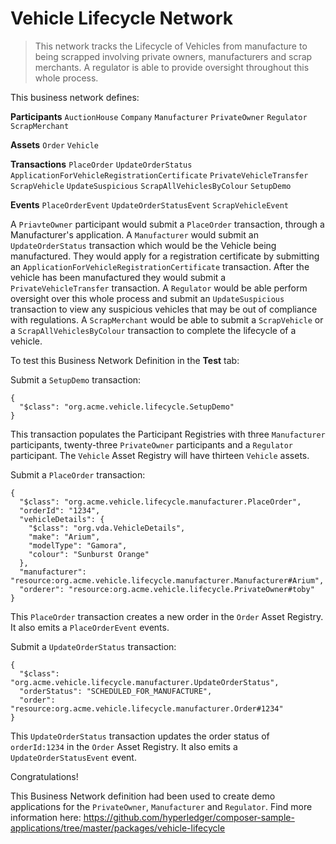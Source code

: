 # Vehicle Lifecycle Network

> This network tracks the Lifecycle of Vehicles from manufacture to being scrapped involving private owners, manufacturers and scrap merchants. A regulator is able to provide oversight throughout this whole process.

This business network defines:

**Participants**
`AuctionHouse` `Company` `Manufacturer` `PrivateOwner` `Regulator` `ScrapMerchant`

**Assets**
`Order` `Vehicle`

**Transactions**
`PlaceOrder` `UpdateOrderStatus` `ApplicationForVehicleRegistrationCertificate` `PrivateVehicleTransfer` `ScrapVehicle` `UpdateSuspicious` `ScrapAllVehiclesByColour` `SetupDemo`

**Events**
`PlaceOrderEvent` `UpdateOrderStatusEvent` `ScrapVehicleEvent`

A `PriavteOwner` participant would submit a `PlaceOrder` transaction, through a Manufacturer's application. A `Manufacturer` would submit an `UpdateOrderStatus` transaction which would be the Vehicle being manufactured. They would apply for a registration certificate by submitting an `ApplicationForVehicleRegistrationCertificate` transaction. After the vehicle has been manufactured they would submit a `PrivateVehicleTransfer` transaction. A `Regulator` would be able perform oversight over this whole process and submit an `UpdateSuspicious` transaction to view any suspicious vehicles that may be out of compliance with regulations. A `ScrapMerchant` would be able to submit a `ScrapVehicle` or a `ScrapAllVehiclesByColour` transaction to complete the lifecycle of a vehicle.

To test this Business Network Definition in the **Test** tab:

Submit a `SetupDemo` transaction:

```
{
  "$class": "org.acme.vehicle.lifecycle.SetupDemo"
}
```

This transaction populates the Participant Registries with three `Manufacturer` participants, twenty-three `PrivateOwner` participants and a `Regulator` participant. The `Vehicle` Asset Registry will have thirteen `Vehicle` assets.

Submit a `PlaceOrder` transaction:

```
{
  "$class": "org.acme.vehicle.lifecycle.manufacturer.PlaceOrder",
  "orderId": "1234",
  "vehicleDetails": {
    "$class": "org.vda.VehicleDetails",
    "make": "Arium",
    "modelType": "Gamora",
    "colour": "Sunburst Orange"
  },
  "manufacturer": "resource:org.acme.vehicle.lifecycle.manufacturer.Manufacturer#Arium",
  "orderer": "resource:org.acme.vehicle.lifecycle.PrivateOwner#toby"
}
```

This `PlaceOrder` transaction creates a new order in the `Order` Asset Registry. It also emits a `PlaceOrderEvent` events.

Submit a `UpdateOrderStatus` transaction:

```
{
  "$class": "org.acme.vehicle.lifecycle.manufacturer.UpdateOrderStatus",
  "orderStatus": "SCHEDULED_FOR_MANUFACTURE",
  "order": "resource:org.acme.vehicle.lifecycle.manufacturer.Order#1234"
}
```

This `UpdateOrderStatus` transaction updates the order status of `orderId:1234` in the `Order` Asset Registry. It also emits a `UpdateOrderStatusEvent` event.

Congratulations!

This Business Network definition had been used to create demo applications for the `PrivateOwner`, `Manufacturer` and `Regulator`. Find more information here: https://github.com/hyperledger/composer-sample-applications/tree/master/packages/vehicle-lifecycle
